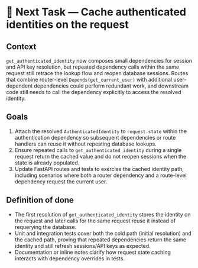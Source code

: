 # 🔄 Next Task — Cache authenticated identities on the request

## Context
`get_authenticated_identity` now composes small dependencies for session and API key resolution, but repeated dependency calls within the same request still retrace the lookup flow and reopen database sessions. Routes that combine router-level `Depends(get_current_user)` with additional user-dependent dependencies could perform redundant work, and downstream code still needs to call the dependency explicitly to access the resolved identity.

## Goals
1. Attach the resolved `AuthenticatedIdentity` to `request.state` within the authentication dependency so subsequent dependencies or route handlers can reuse it without repeating database lookups.
2. Ensure repeated calls to `get_authenticated_identity` during a single request return the cached value and do not reopen sessions when the state is already populated.
3. Update FastAPI routes and tests to exercise the cached identity path, including scenarios where both a router dependency and a route-level dependency request the current user.

## Definition of done
- The first resolution of `get_authenticated_identity` stores the identity on the request and later calls for the same request reuse it instead of requerying the database.
- Unit and integration tests cover both the cold path (initial resolution) and the cached path, proving that repeated dependencies return the same identity and still refresh sessions/API keys as expected.
- Documentation or inline notes clarify how request state caching interacts with dependency overrides in tests.
